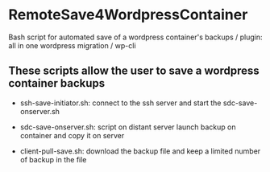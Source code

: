 # RemoteSave4WordpressContainer

Bash script for automated save of a wordpress container's backups / plugin: all in one wordpress migration / wp-cli

These scripts allow the user to save a wordpress container backups 
---

* ssh-save-initiator.sh: connect to the ssh server and start the sdc-save-onserver.sh

* sdc-save-onserver.sh: script on distant server launch backup on container and copy it on server

* client-pull-save.sh: download the backup file and keep a limited number of backup in the file
